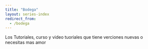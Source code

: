 ```yaml
---
title: "Bodega"
layout: series-index
redirect_from:
  - /bodega
---
```


Los Tutoriales, curso y video tuoriales que tiene verciones nuevas o necesitas mas amor 
